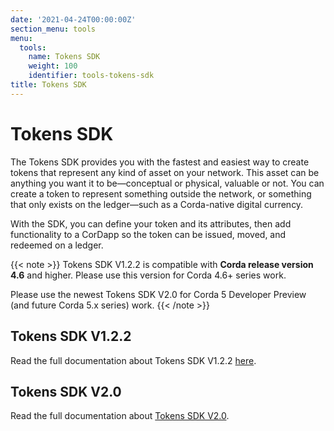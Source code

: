 ```yaml
---
date: '2021-04-24T00:00:00Z'
section_menu: tools
menu:
  tools:
    name: Tokens SDK
    weight: 100
    identifier: tools-tokens-sdk
title: Tokens SDK
---
```


# Tokens SDK

The Tokens SDK provides you with the fastest and easiest way to create tokens that represent any kind of asset on your network. This asset can be anything you want it to be—conceptual or physical, valuable or not. You can create a token to represent something outside the network, or something that only exists on the ledger—such as a Corda-native digital currency.

With the SDK, you can define your token and its attributes, then add functionality to a CorDapp so the token can be issued, moved, and redeemed on a ledger.

{{< note >}}
Tokens SDK V1.2.2 is compatible with **Corda release version 4.6** and higher. Please use this version for Corda 4.6+ series work.

Please use the newest Tokens SDK V2.0 for Corda 5 Developer Preview (and future Corda 5.x series) work.
{{< /note >}}

## Tokens SDK V1.2.2

Read the full documentation about Tokens SDK V1.2.2 [here](../../../en/platform/corda/4.8/enterprise/cordapps/token-sdk-introduction.md).

## Tokens SDK V2.0

Read the full documentation about [Tokens SDK V2.0](../../../en/platform/corda/5.0-dev-preview-1/tokens-sdk/overview.md).
